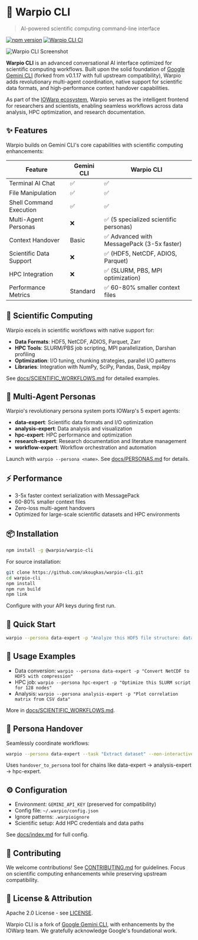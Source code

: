# 🚀 Warpio CLI

> AI-powered scientific computing command-line interface

[![npm version](https://badge.fury.io/js/%40warpio%2Fwarpio-cli.svg)](https://badge.fury.io/js/%40warpio%2Fwarpio-cli)
[![Warpio CLI CI](https://github.com/akougkas/warpio-cli/actions/workflows/ci.yml/badge.svg)](https://github.com/akougkas/warpio-cli/actions/workflows/ci.yml)

![Warpio CLI Screenshot](./docs/assets/gemini-screenshot.png)

**Warpio CLI** is an advanced conversational AI interface optimized for scientific computing workflows. Built upon the solid foundation of [Google Gemini CLI](https://github.com/google-gemini/gemini-cli) (forked from v0.1.17 with full upstream compatibility), Warpio adds revolutionary multi-agent coordination, native support for scientific data formats, and high-performance context handover capabilities.

As part of the [IOWarp ecosystem](https://grc.iit.edu/research/projects/iowarp), Warpio serves as the intelligent frontend for researchers and scientists, enabling seamless workflows across data analysis, HPC optimization, and research documentation.

## ✨ Features

Warpio builds on Gemini CLI's core capabilities with scientific computing enhancements:

| Feature | Gemini CLI | Warpio CLI |
|---------|------------|------------|
| Terminal AI Chat | ✅ | ✅ |
| File Manipulation | ✅ | ✅ |
| Shell Command Execution | ✅ | ✅ |
| Multi-Agent Personas | ❌ | ✅ (5 specialized scientific personas) |
| Context Handover | Basic | ✅ Advanced with MessagePack (3-5x faster) |
| Scientific Data Support | ❌ | ✅ (HDF5, NetCDF, ADIOS, Parquet) |
| HPC Integration | ❌ | ✅ (SLURM, PBS, MPI optimization) |
| Performance Metrics | Standard | ✅ 60-80% smaller context files |

## 🔬 Scientific Computing

Warpio excels in scientific workflows with native support for:

- **Data Formats**: HDF5, NetCDF, ADIOS, Parquet, Zarr
- **HPC Tools**: SLURM/PBS job scripting, MPI parallelization, Darshan profiling
- **Optimization**: I/O tuning, chunking strategies, parallel I/O patterns
- **Libraries**: Integration with NumPy, SciPy, Pandas, Dask, mpi4py

See [docs/SCIENTIFIC_WORKFLOWS.md](./docs/SCIENTIFIC_WORKFLOWS.md) for detailed examples.

## 🤖 Multi-Agent Personas

Warpio's revolutionary persona system ports IOWarp's 5 expert agents:

- **data-expert**: Scientific data formats and I/O optimization
- **analysis-expert**: Data analysis and visualization
- **hpc-expert**: HPC performance and optimization
- **research-expert**: Research documentation and literature management
- **workflow-expert**: Workflow orchestration and automation

Launch with `warpio --persona <name>`. See [docs/PERSONAS.md](./docs/PERSONAS.md) for details.

## ⚡ Performance

- 3-5x faster context serialization with MessagePack
- 60-80% smaller context files
- Zero-loss multi-agent handovers
- Optimized for large-scale scientific datasets and HPC environments

## 📦 Installation

```bash
npm install -g @warpio/warpio-cli
```

For source installation:

```bash
git clone https://github.com/akougkas/warpio-cli.git
cd warpio-cli
npm install
npm run build
npm link
```

Configure with your API keys during first run.

## 🚀 Quick Start

```bash
warpio --persona data-expert -p "Analyze this HDF5 file structure: data.h5"
```

## 📖 Usage Examples

- Data conversion: `warpio --persona data-expert -p "Convert NetCDF to HDF5 with compression"`
- HPC job: `warpio --persona hpc-expert -p "Optimize this SLURM script for 128 nodes"`
- Analysis: `warpio --persona analysis-expert -p "Plot correlation matrix from CSV data"`

More in [docs/SCIENTIFIC_WORKFLOWS.md](./docs/SCIENTIFIC_WORKFLOWS.md).

## 🔄 Persona Handover

Seamlessly coordinate workflows:

```bash
warpio --persona data-expert --task "Extract dataset" --non-interactive --context-from previous-session.msgpack
```

Uses `handover_to_persona` tool for chains like data-expert → analysis-expert → hpc-expert.

## ⚙️ Configuration

- Environment: `GEMINI_API_KEY` (preserved for compatibility)
- Config file: `~/.warpio/config.json`
- Ignore patterns: `.warpioignore`
- Scientific setup: Add HPC credentials and data paths

See [docs/index.md](./docs/index.md) for full config.

## 🤝 Contributing

We welcome contributions! See [CONTRIBUTING.md](CONTRIBUTING.md) for guidelines. Focus on scientific computing enhancements while preserving upstream compatibility.

## 📜 License & Attribution

Apache 2.0 License - see [LICENSE](LICENSE).

Warpio CLI is a fork of [Google Gemini CLI](https://github.com/google-gemini/gemini-cli), with enhancements by the IOWarp team. We gratefully acknowledge Google's foundational work.
